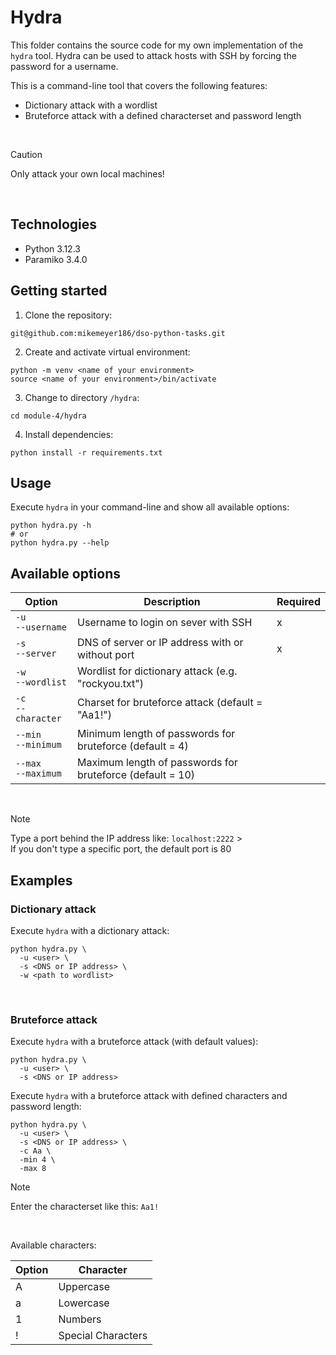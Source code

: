 # Hydra

This folder contains the source code for my own implementation of the `hydra` tool.
Hydra can be used to attack hosts with SSH by forcing the password for a username.

This is a command-line tool that covers the following features:

-   Dictionary attack with a wordlist
-   Bruteforce attack with a defined characterset and password length

<br>

> [!CAUTION]
> Only attack your own local machines!

<br>

## Technologies

-   Python 3.12.3
-   Paramiko 3.4.0

## Getting started

1. Clone the repository:

```shell
git@github.com:mikemeyer186/dso-python-tasks.git
```

2. Create and activate virtual environment:

```shell
python -m venv <name of your environment>
source <name of your environment>/bin/activate
```

3. Change to directory `/hydra`:

```shell
cd module-4/hydra
```

4. Install dependencies:

```shell
python install -r requirements.txt
```

## Usage

Execute `hydra` in your command-line and show all available options:

```shell
python hydra.py -h
# or
python hydra.py --help
```

## Available options

| Option                   | Description                                               | Required |
| ------------------------ | --------------------------------------------------------- | -------- |
| `-u` <br> `--username`   | Username to login on sever with SSH                       | x        |
| `-s` <br> `--server`     | DNS of server or IP address with or without port          | x        |
| `-w` <br> `--wordlist`   | Wordlist for dictionary attack (e.g. "rockyou.txt")       |          |
| `-c` <br> `--character`  | Charset for bruteforce attack (default = "Aa1!")          |          |
| `--min` <br> `--minimum` | Minimum length of passwords for bruteforce (default = 4)  |          |
| `--max` <br> `--maximum` | Maximum length of passwords for bruteforce (default = 10) |          |

<br>

> [!NOTE]
> Type a port behind the IP address like: `localhost:2222` > <br>
> If you don't type a specific port, the default port is 80

## Examples

### Dictionary attack

Execute `hydra` with a dictionary attack:

```shell
python hydra.py \
  -u <user> \
  -s <DNS or IP address> \
  -w <path to wordlist>
```

<br>

### Bruteforce attack

Execute `hydra` with a bruteforce attack (with default values):

```shell
python hydra.py \
  -u <user> \
  -s <DNS or IP address>
```

Execute `hydra` with a bruteforce attack with defined characters and password length:

```shell
python hydra.py \
  -u <user> \
  -s <DNS or IP address> \
  -c Aa \
  -min 4 \
  -max 8
```

> [!NOTE]
> Enter the characterset like this: `Aa1!`

<br>

Available characters:

| Option | Character          |
| ------ | ------------------ |
| A      | Uppercase          |
| a      | Lowercase          |
| 1      | Numbers            |
| !      | Special Characters |
